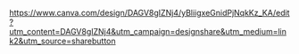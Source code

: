https://www.canva.com/design/DAGV8gIZNj4/yBliigxeGnidPjNqkKz_KA/edit?utm_content=DAGV8gIZNj4&utm_campaign=designshare&utm_medium=link2&utm_source=sharebutton
